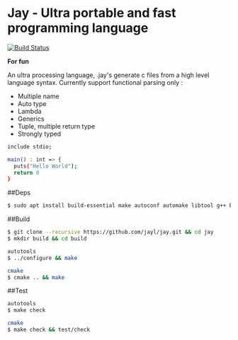 # Jay - Ultra portable and fast programming language
[![Build Status](https://img.shields.io/travis/jayl/jay/master.svg)](https://travis-ci.org/jayl/jay)

**For fun**

An ultra processing language, .jay's generate c files from a high level language syntax.
Currently support functional parsing only :
- Multiple name
- Auto type
- Lambda
- Generics
- Tuple, multiple return type
- Strongly typed

```bash
include stdio;

main() : int => {
  puts("Hello World");
  return 0
}
```

##Deps
```bash
$ sudo apt install build-essential make autoconf automake libtool g++ bison flex 
```

##Build
```bash
$ git clone --recursive https://github.com/jayl/jay.git && cd jay
$ mkdir build && cd build

autotools
$ ../configure && make

cmake
$ cmake .. && make
```

##Test
```bash
autotools
$ make check

cmake
$ make check && test/check
```
